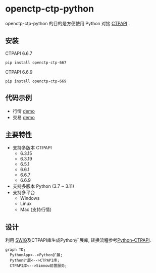 # openctp-ctp-python

openctp-ctp-python 的目的是方便使用 Python 对接 [CTPAPI]() .

## 安装

CTPAPI 6.6.7

```shell
pip install openctp-ctp-667
```

CTPAPI 6.6.9

```shell
pip install openctp-ctp-669
```

## 代码示例

- 行情 [demo](demo/mdapi.py)
- 交易 [demo](demo/tdapi.py)

## 主要特性

- 支持多版本 CTPAPI
    - 6.3.15
    - 6.3.19
    - 6.5.1
    - 6.6.1
    - 6.6.7
    - 6.6.9
- 支持多版本 Python (3.7 ~ 3.11)
- 支持多平台
    - Windows
    - Linux
    - Mac (支持行情)

## 设计

利用 [SWIG]()及CTPAPI库生成Python扩展库, 转换流程参考[Python-CTPAPI](https://github.com/nicai0609/Python-CTPAPI).

```mermaid 
graph TD;     
  PythonApp<-->Python扩展;     
  Python扩展<-->CTPAPI库;     
  CTPAPI库<-->Simnow前置服务;     
```
